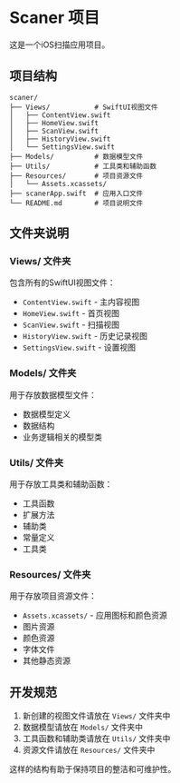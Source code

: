 # Scaner 项目

这是一个iOS扫描应用项目。

## 项目结构

```
scaner/
├── Views/           # SwiftUI视图文件
│   ├── ContentView.swift
│   ├── HomeView.swift
│   ├── ScanView.swift
│   ├── HistoryView.swift
│   └── SettingsView.swift
├── Models/          # 数据模型文件
├── Utils/           # 工具类和辅助函数
├── Resources/       # 项目资源文件
│   └── Assets.xcassets/
├── scanerApp.swift  # 应用入口文件
└── README.md        # 项目说明文件
```

## 文件夹说明

### Views/ 文件夹
包含所有的SwiftUI视图文件：
- `ContentView.swift` - 主内容视图
- `HomeView.swift` - 首页视图
- `ScanView.swift` - 扫描视图
- `HistoryView.swift` - 历史记录视图
- `SettingsView.swift` - 设置视图

### Models/ 文件夹
用于存放数据模型文件：
- 数据模型定义
- 数据结构
- 业务逻辑相关的模型类

### Utils/ 文件夹
用于存放工具类和辅助函数：
- 工具函数
- 扩展方法
- 辅助类
- 常量定义
- 工具类

### Resources/ 文件夹
用于存放项目资源文件：
- `Assets.xcassets/` - 应用图标和颜色资源
- 图片资源
- 颜色资源
- 字体文件
- 其他静态资源

## 开发规范

1. 新创建的视图文件请放在 `Views/` 文件夹中
2. 数据模型请放在 `Models/` 文件夹中
3. 工具函数和辅助类请放在 `Utils/` 文件夹中
4. 资源文件请放在 `Resources/` 文件夹中

这样的结构有助于保持项目的整洁和可维护性。 